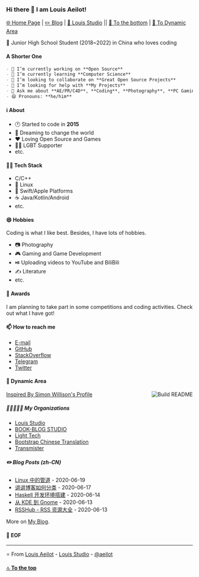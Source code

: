 ### Hi there 👋 I am Louis Aeilot!
[🌐 Home Page](https://aeilot.github.io) | [✏️ Blog](https://aeilot.github.io/blog) | [🏢 Louis Studio](https://louis-studio.github.io) || [🔽 To the bottom](#-eof) | [🎩 To Dynamic Area](#-dynamic-area)

🏫 Junior High School Student (2018~2022) in China who loves coding

#### A Shorter One
```markdown
- 🔭 I’m currently working on **Open Source**
- 🌱 I’m currently learning **Computer Science**
- 👯 I’m looking to collaborate on **Great Open Source Projects**
- 🤔 I’m looking for help with **My Projects**
- 💬 Ask me about **AE/PR/C4D**, **Coding**, **Photography**, **PC Gaming**
- 😄 Pronouns: **he/him**
```

#### ℹ️ About
- 🕐 Started to code in **2015**
- 💭 Dreaming to change the world
- ❤️ Loving Open Source and Games
- 🏳️‍🌈 LGBT Supporter
- etc.

#### 👨‍💻 Tech Stack

- C/C++
- 🐧 Linux
- 🍎 Swift/Apple Platforms
- ☕ Java/Kotlin/Android
- etc.

#### 😄 Hobbies
Coding is what I like best. Besides, I have lots of hobbies.

- 📷 Photography
- 🎮 Gaming and Game Development
- ⏯️ Uploading videos to YouTube and BiliBili
- ✍️ Literature
- etc.

#### 🥇 Awards
I am planning to take part in some competitions and coding activities. Check out what I have got!

#### 📫 How to reach me
- [E-mail](mailto:louis.aeilot@icloud.com)
- [GitHub](https://github.com/aeilot)
- [StackOverflow](https://stackoverflow.com/users/13011108/louis-aeilot)
- [Telegram](https://t.me/aeilotd)
- [Twitter](https://twitter.com/aeilot) 

#### 🎩 Dynamic Area
<a href="https://github.com/simonw/simonw/actions"><img src="https://github.com/aeilot/aeilot/workflows/README-Build/badge.svg" align="right" alt="Build README"></a> <a href="https://simonwillison.net/2020/Jul/10/self-updating-profile-readme/">Inspired By Simon Willison's Profile</a>

##### 👩🏼‍🤝‍🧑🏻 My Organizations
<!-- org starts -->
* [Louis Studio](https://api.github.com/orgs/louis-studio)
* [BOOK-BLOG STUDIO](https://api.github.com/orgs/BOOK-BLOG)
* [Light Tech](https://api.github.com/orgs/thelighttech)
* [Bootstrap Chinese Translation](https://api.github.com/orgs/bootstrap-chinese-translation)
* [Transmister](https://api.github.com/orgs/transmister)

<!-- org ends -->

##### ✏️ Blog Posts (zh-CN)
<!-- blog starts -->
* [Linux 中的管道](https://aeilot.github.io/blog/2020/06/19/linux-pipe/) - 2020-06-19
* [讲讲博客如何分类](https://aeilot.github.io/blog/2020/06/18/blog-tags-categories/) - 2020-06-17
* [Haskell 开发环境搭建](https://aeilot.github.io/blog/2020/06/14/haskell-intro/) - 2020-06-14
* [从 KDE 到 Gnome](https://aeilot.github.io/blog/2020/06/14/kde2gnome/) - 2020-06-13
* [RSSHub - RSS 资源大全](https://aeilot.github.io/blog/2020/06/13/rss-resources/) - 2020-06-13
<!-- blog ends -->

More on [My Blog](https://aeilot.github.io/blog).

#### 💾 EOF

---
⭐️ From [Louis Aeilot](https://github.com/aeilot) - [Louis Studio](https://louis-studio.github.io/) - [@aeilot](https://twitter.com/aeilot)

[🔝 **To the top**](#)
